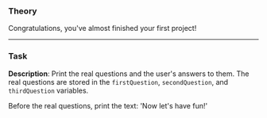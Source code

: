 ### Theory

Congratulations, you've almost finished your first project! 

___

### Task

**Description**: Print the real questions and the user's answers to them. 
The real questions are stored in the `firstQuestion`, `secondQuestion`, and `thirdQuestion` variables.

Before the real questions, print the text: 'Now let's have fun!'
